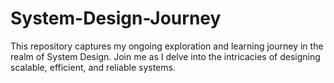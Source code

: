 # System-Design-Journey
This repository captures my ongoing exploration and learning journey in the realm of System Design. Join me as I delve into the intricacies of designing scalable, efficient, and reliable systems.

